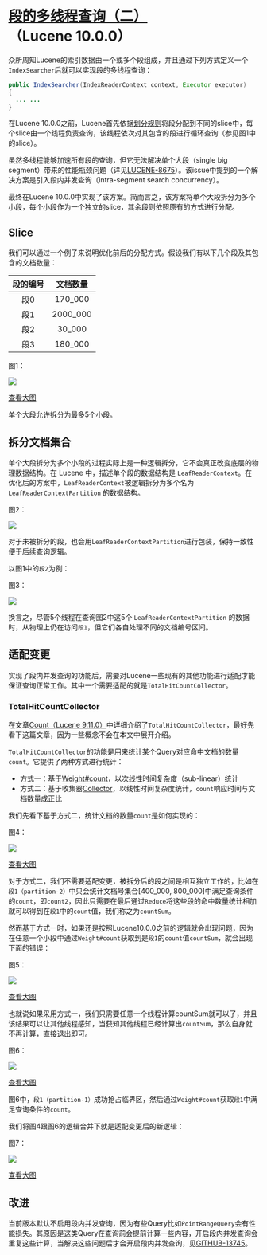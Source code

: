 # [段的多线程查询（二）](https://www.amazingkoala.com.cn/Lucene/Search/)（Lucene 10.0.0）

众所周知Lucene的索引数据由一个或多个段组成，并且通过下列方式定义一个`IndexSearcher`后就可以实现段的多线程查询：

```java
public IndexSearcher(IndexReaderContext context, Executor executor)
{ 
  ... ...
}
```

在Lucene 10.0.0之前，Lucene首先依据[划分规则](https://www.amazingkoala.com.cn/Lucene/Search/2023/0626/段的多线程查询（一）/#例子)将段分配到不同的slice中，每个slice由一个线程负责查询，该线程依次对其包含的段进行循环查询（参见图1中的slice）。

虽然多线程能够加速所有段的查询，但它无法解决单个大段（single big segment）带来的性能瓶颈问题（详见[LUCENE-8675](https://github.com/apache/lucene/issues/9721)）。该issue中提到的一个解决方案是引入段内并发查询（intra-segment search concurrency）。

最终在Lucene 10.0.0中实现了该方案。简而言之，该方案将单个大段拆分为多个小段，每个小段作为一个独立的slice，其余段则依照原有的方式进行分配。

## Slice

我们可以通过一个例子来说明优化前后的分配方式。假设我们有以下几个段及其包含的文档数量：

| 段的编号 | 文档数量 |
| :------: | :------: |
|   段0    | 170_000  |
|   段1    | 2000_000 |
|   段2    |  30_000  |
|   段3    | 180_000  |


图1：

<img src="段的多线程查询（二）-image/1.png"   width="">

[查看大图]()

单个大段允许拆分为最多5个小段。

## 拆分文档集合

单个大段拆分为多个小段的过程实际上是一种逻辑拆分，它不会真正改变底层的物理数据结构。在 Lucene 中，描述单个段的数据结构是 `LeafReaderContext`。在优化后的方案中，`LeafReaderContext`被逻辑拆分为多个名为 `LeafReaderContextPartition` 的数据结构。

图2：

<img src="段的多线程查询（二）-image/2.png"   width="">

对于未被拆分的段，也会用`LeafReaderContextPartition`进行包装，保持一致性便于后续查询逻辑。

以图1中的`段2`为例：

图3：

<img src="段的多线程查询（二）-image/3.png"   width="">

换言之，尽管5个线程在查询图2中这5个 `LeafReaderContextPartition` 的数据时，从物理上仍在访问`段1`，但它们各自处理不同的文档编号区间。

## 适配变更

实现了段内并发查询的功能后，需要对Lucene一些现有的其他功能进行适配才能保证查询正常工作。其中一个需要适配的就是`TotalHitCountCollector`。

### TotalHitCountCollector

在文章[Count（Lucene 9.11.0）](https://www.amazingkoala.com.cn/Lucene/Search/2024/1010/Count/)中详细介绍了`TotalHitCountCollector`，最好先看下这篇文章，因为一些概念不会在本文中展开介绍。

`TotalHitCountCollector`的功能是用来统计某个Query对应命中文档的数量`count`。它提供了两种方式进行统计：

- 方式一：基于[Weight#count](https://www.amazingkoala.com.cn/Lucene/Search/2024/1010/Count/#次线性时间复杂度的query)，以次线性时间复杂度（sub-linear）统计
- 方式二：基于收集器[Collector](https://www.amazingkoala.com.cn/Lucene/Search/2019/0812/Collector（一）/)，以线性时间复杂度统计，`count`响应时间与文档数量成正比

我们先看下基于方式二，统计文档的数量`count`是如何实现的：

图4：

<img src="段的多线程查询（二）-image/4.png"   width="">

[查看大图]()

对于方式二，我们不需要适配变更，被拆分后的段之间是相互独立工作的，比如在`段1（partition-2）`中只会统计文档号集合[400_000, 800_000]中满足查询条件的`count`，即`count2`，因此只需要在最后通过`Reduce`将这些段的命中数量统计相加就可以得到在`段1`中的`count`值，我们称之为`countSum`。

然而基于方式一时，如果还是按照Lucene10.0.0之前的逻辑就会出现问题，因为在任意一个小段中通过`Weight#count`获取到是`段1`的`count`值`countSum`，就会出现下面的错误：

图5：

<img src="段的多线程查询（二）-image/5.png"   width="">

[查看大图]()

也就说如果采用方式一，我们只需要任意一个线程计算countSum就可以了，并且该结果可以让其他线程感知，当获知其他线程已经计算出`countSum`，那么自身就不再计算，直接退出即可。

图6：

<img src="段的多线程查询（二）-image/6.png"   width="">

[查看大图]()

图6中，`段1（partition-1）`成功抢占临界区，然后通过`Weight#count`获取`段1`中满足查询条件的`count`。

我们将图4跟图6的逻辑合并下就是适配变更后的新逻辑：

图7：

<img src="段的多线程查询（二）-image/7.png"   width="">

[查看大图]()

## 改进

当前版本默认不启用段内并发查询，因为有些Query比如`PointRangeQuery`会有性能损失。其原因是这类Query在查询前会提前计算一些内容，开启段内并发查询会重复这些计算，当解决这些问题后才会开启段内并发查询，见[GITHUB-13745](https://github.com/apache/lucene/issues/13745)。
